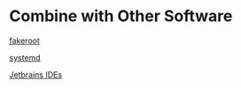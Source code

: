 # Combine with Other Software

[fakeroot](fakeroot.md)

[systemd](systemd.md)

[Jetbrains IDEs](jetbrains.md)
